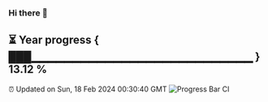 ### Hi there 👋
⏳ Year progress { ███▁▁▁▁▁▁▁▁▁▁▁▁▁▁▁▁▁▁▁▁▁▁▁▁▁▁▁ } 13.12 %
---
⏰ Updated on Sun, 18 Feb 2024 00:30:40 GMT
![Progress Bar CI](https://github.com/Moyi321/Moyi321/workflows/Progress%20Bar%20CI/badge.svg)
